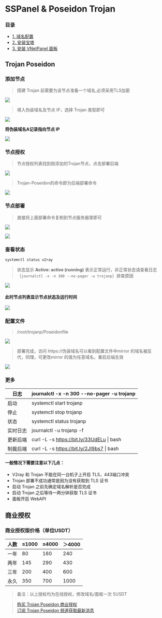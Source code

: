 # SSPanel & Poseidon Trojan

### 目录

* [1. 域名配置](../getting-started/yu-ming-pei-zhi.md)
* [2. 安装宝塔](../getting-started/an-zhuang-bao-ta.md)
* [3. 安装 VNetPanel 面板](../getting-started/install-vnetpanel.md)


## Trojan Poseidon

### 添加节点

> 搭建 Trojan 前需要为该节点准备一个域名,必须采用TLS加密

![](../.gitbook/assets/2020-05-18-18-06-35.png)

> 填入伪装域名及节点 IP，选择 Trojan 类型即可

![](../.gitbook/assets/2020-05-18-18-08-33.png)

**将伪装域名A记录指向节点 IP**

![](../.gitbook/assets/2020-05-18-18-07-40.png)

### 节点授权

> 节点授权列表找到刚添加的Trojan节点，点击部署后端

![](../.gitbook/assets/2020-05-18-18-10-03.png)

> Trojan-Poseidon的命令即为后端部署命令

![](../.gitbook/assets/2020-05-18-18-11-03.png)

### 节点部署

> 直接将上面部署命令复制到节点服务器里即可

![](../.gitbook/assets/2020-05-18-18-21-38.png)

![](../.gitbook/assets/2020-05-18-18-21-44.png)

### 查看状态

```bash
systemctl status v2ray
```

> 状态显示 **Active: active (running)** 表示正常运行，非正常状态请查看日志（`journalctl -x -n 300 --no-pager -u trojanp`）排查原因

![](../.gitbook/assets/2020-05-18-18-22-25.png)

#### 此时节点列表显示节点状态及运行时间

![](../.gitbook/assets/2020-05-18-18-23-47.png)

### 配置文件

> /root/trojanp/Poseidonfile

![](../.gitbook/assets/2020-05-18-18-26-06.png)

> 部署完成，访问 https://伪装域名可以看到配置文件中mirror 的域名被反代，同理，可更改mirror 的值为任意域名，重启后端生效

![](../.gitbook/assets/2020-05-18-18-28-17.png)

### 更多

| 日志	   | journalctl -x -n 300 --no-pager -u trojanp |
|---------|--------|
| 启动	   | systemctl start trojanp |
| 停止	   | systemctl stop trojanp |
| 状态	   | systemctl status trojanp |
| 实时日志	| journalctl -u trojanp -f |
| 更新后端 | curl -L -s https://bit.ly/33UdELu \| bash |
| 制裁后端 | curl -L -s https://bit.ly/2Jl9bs7 \| bash |

#### 一般情况下需要注意以下几点：

* V2ray 和 Trojan 不能在同一台机子上开启 TLS，443端口冲突
* Trojan 部署不成功通常是因为没有获取到 TLS 证书
* 启动 Trojan 之前先确定域名解析是否完成
* 启动 Trojan 之后等待一两分钟获取 TLS 证书
* 面板开启 WebAPI


[comment]: <> (TROJAN LICENSING BEGIN)

## 商业授权

### 商业授权版价格（单位USDT）

| 人数 | 	≤1000 |	≤4000 |	＞4000 |
|-----|--------|-------|--------|
|一年	| 80	| 160	| 240    |
|两年	| 145 |	290 | 	430  |
|三年	| 200 |	400 | 	600  |
|永久	| 350 |	700 | 	1000 |

> 备注：以上授权均为在线授权，修改域名/面板一次 5USDT  

> [购买 Trojan Poseidon 商业授权](https://t.me/mara915)  
[订阅 Trojan Poseidon 频道获取最新消息](https://t.me/trojan_poseidon)

[comment]: <> (TROJAN LICENSING BEGIN)
